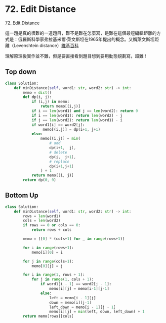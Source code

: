 # 72. Edit Distance

[72. Edit Distance](https://leetcode.com/problems/edit-distance/)

這一題是真的很難的一道題目，難不是難在怎麼寫，是難在這個最短編輯距離的方式是：俄羅斯科學家弗拉基米爾·萊文斯坦在1965年提出的概念。又稱萊文斯坦距離（Levenshtein distance）[維基百科](https://zh.wikipedia.org/wiki/%E8%90%8A%E6%96%87%E6%96%AF%E5%9D%A6%E8%B7%9D%E9%9B%A2)

理解原理後實作並不難，但是要直接看到題目想到要用動態規劃寫，超難！

## Top down

```python
class Solution:
    def minDistance(self, word1: str, word2: str) -> int:
        memo = dict()
        def dp(i, j):
            if (i,j) in memo:
                return memo[(i,j)]
            if i == len(word1) and j == len(word2): return 0
            if i == len(word1): return len(word2) - j
            if j == len(word2): return len(word1) - i
            if word1[i] == word2[j]:
                 memo[(i,j)] = dp(i+1, j+1)
            else:
                memo[(i,j)] = min(
                    # add
                    dp(i+1,  j),
                    # delete
                    dp(i,  j+1),
                    # replace
                    dp(i+1,j+1)
                ) + 1
            return memo[(i, j)]
        return dp(0, 0)
```

## Bottom Up

```python
class Solution:
    def minDistance(self, word1: str, word2: str) -> int:
        rows = len(word1)
        cols = len(word2)
        if rows == 0 or cols == 0:
            return rows + cols

        memo = [[0] * (cols+1) for _ in range(rows+1)]

        for i in range(rows+1):
            memo[i][0] = i

        for j in range(cols+1):
            memo[0][j] = j

        for i in range(1, rows + 1):
            for j in range(1, cols + 1):
                if word1[i - 1] == word2[j - 1]:
                    memo[i][j] = memo[i-1][j-1]
                else:
                    left = memo[i - 1][j]
                    down = memo[i][j-1]
                    left_down = memo[i - 1][j - 1]
                    memo[i][j] = min(left, down, left_down) + 1
        return memo[rows][cols]
```

